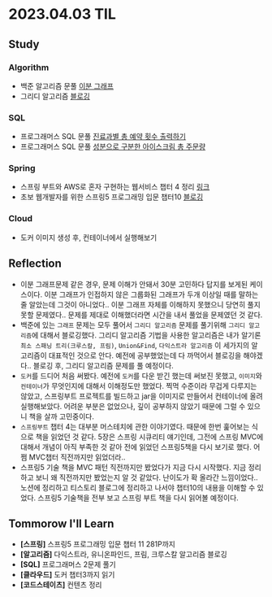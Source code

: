 # 2023.04.03 TIL

## Study
### Algorithm
- 백준 알고리즘 문풀 [이분 그래프](https://www.acmicpc.net/problem/1707)
- 그리디 알고리즘 [블로깅](https://memodayoungee.tistory.com/103)
### SQL
- 프로그래머스 SQL 문풀 [진료과별 총 예약 횟수 출력하기](https://school.programmers.co.kr/learn/courses/30/lessons/132202)
- 프로그래머스 SQL 문풀 [성분으로 구분한 아이스크림 총 주문량](https://school.programmers.co.kr/learn/courses/30/lessons/133026)
### Spring
- 스프링 부트와 AWS로 혼자 구현하는 웹서비스 챕터 4 정리 [링크](https://glass-milkshake-24b.notion.site/04-42e82e334be141ceb02e044e4cd64d76)
- 초보 웹개발자를 위한 스프링5 프로그래밍 입문 챕터10 [블로깅](https://memodayoungee.tistory.com/104)
### Cloud
- 도커 이미지 생성 후, 컨테이너에서 실행해보기
## Reflection
- 이분 그래프문제 같은 경우, 문제 이해가 안돼서 30분 고민하다 답지를 보게된 케이스이다. 이분 그래프가 인접하지 않은 그룹화된 그래프가 두개 이상일 때를 말하는 줄 알았는데 그것이 아니었다.. 이분 그래프 자체를 이해하지 못했으니 당연히 풀지 못할 문제였다.. 문제를 제대로 이해했더라면 시간을 내서 풀었을 문제였던 것 같다.
- 백준에 있는 `그래프` 문제는 모두 풀어서 `그리디 알고리즘` 문제를 풀기위해 `그리디 알고리즘`에 대해서 블로깅했다. 그리디 알고리즘 기법을 사용한 알고리즘은 내가 알기론 `최소 스패닝 트리(크루스칼, 프림)`, `Union&Find`, `다익스트라 알고리즘` 이 세가지의 알고리즘이 대표적인 것으로 안다. 예전에 공부했었는데 다 까먹어서 블로깅을 해야겠다.. 블로깅 후, 그리디 알고리즘 문제를 풀 예정이다.
- `도커`를 드디어 처음 써봤다. 예전에 `도커`를 다운 받긴 했는데 써보진 못했고, `이미지`와 `컨테이너`가 무엇인지에 대해서 이해정도만 했었다. 찍먹 수준이라 무겁게 다루지는 않았고, 스프링부트 프로젝트를 빌드하고 jar을 이미지로 만들어서 컨테이너에 올려 실행해보았다. 어려운 부분은 없었으나, 깊이 공부하지 않았기 때문에 그럴 수 있으니 책을 살까 고민중이다.
- `스프링부트` 챕터 4는 대부분 머스테치에 관한 이야기였다. 때문에 한번 훑어보는 식으로 책을 읽었던 것 같다. 5장은 스프링 시큐리티 얘기인데, 그전에 스프링 MVC에 대해서 개념이 아직 부족한 것 같아 전에 읽었던 스프링5책을 다시 보기로 했다. 어쩜 MVC챕터 직전까지만 읽었더라..
- 스프링5 기술 책을 MVC 패턴 직전까지만 봤었다가 지금 다시 시작했다. 지금 정리하고 보니 왜 직전까지만 봤었는지 알 것 같았다. 난이도가 확 올라간 느낌이었다.. 노션에 정리하고 티스토리 블로그에 정리하고 나서야 챕터10의 내용을 이해할 수 있었다. 스프링5 기술책을 전부 보고 스프링 부트 책을 다시 읽어볼 예정이다.
## Tommorow I'll Learn
- **[스프링]** 스프링5 프로그래밍 입문 챕터 11 281P까지
- **[알고리즘]** 다익스트라, 유니온파인드, 프림, 크루스칼 알고리즘 블로깅
- **[SQL]** 프로그래머스 2문제 풀기
- **[클라우드]** 도커 챕터3까지 읽기
- **[코드스테이츠]** 컨텐츠 정리

